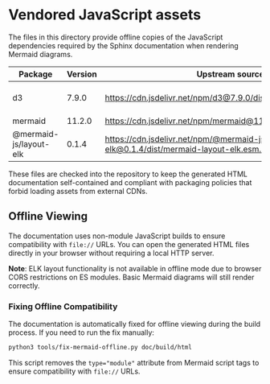 # Vendored JavaScript assets

The files in this directory provide offline copies of the JavaScript
dependencies required by the Sphinx documentation when rendering
Mermaid diagrams.

| Package | Version | Upstream source | License |
|---------|---------|-----------------|---------|
| d3 | 7.9.0 | https://cdn.jsdelivr.net/npm/d3@7.9.0/dist/d3.min.js | [BSD-3-Clause](https://github.com/d3/d3/blob/main/LICENSE) |
| mermaid | 11.2.0 | https://cdn.jsdelivr.net/npm/mermaid@11.2.0/dist/mermaid.min.js | [MIT](https://github.com/mermaid-js/mermaid/blob/develop/LICENSE) |
| @mermaid-js/layout-elk | 0.1.4 | https://cdn.jsdelivr.net/npm/@mermaid-js/layout-elk@0.1.4/dist/mermaid-layout-elk.esm.min.mjs | [MIT](https://github.com/mermaid-js/mermaid-layout-elk/blob/main/LICENSE) |

These files are checked into the repository to keep the generated HTML
documentation self-contained and compliant with packaging policies that
forbid loading assets from external CDNs.

## Offline Viewing

The documentation uses non-module JavaScript builds to ensure compatibility
with `file://` URLs. You can open the generated HTML files directly in your
browser without requiring a local HTTP server.

**Note**: ELK layout functionality is not available in offline mode due to
browser CORS restrictions on ES modules. Basic Mermaid diagrams will still
render correctly.

### Fixing Offline Compatibility

The documentation is automatically fixed for offline viewing during the build
process. If you need to run the fix manually:

```bash
python3 tools/fix-mermaid-offline.py doc/build/html
```

This script removes the `type="module"` attribute from Mermaid script tags
to ensure compatibility with `file://` URLs.

